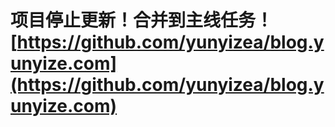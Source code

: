 # 项目停止更新！合并到主线任务！[https://github.com/yunyizea/blog.yunyize.com](https://github.com/yunyizea/blog.yunyize.com)
